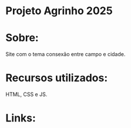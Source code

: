 # Projeto Agrinho 2025
# Sobre: 
Site com o tema consexão entre campo e cidade.

# Recursos utilizados:
HTML, CSS e JS.

# Links:

